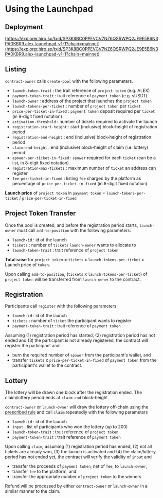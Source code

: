 # Using the Launchpad

## Deployment

[https://explorer.hiro.so/txid/SP3K8BC0PPEVCV7NZ6QSRWPQ2JE9E5B6N3PA0KBR9.alex-launchpad-v1-1?chain=mainnet](https://explorer.hiro.so/txid/SP3K8BC0PPEVCV7NZ6QSRWPQ2JE9E5B6N3PA0KBR9.alex-launchpad-v1-1?chain=mainnet)

## Listing

`contract-owner` calls `create-pool` with the following parameters.

* `launch-token-trait` : the trait reference of `project token` (e.g. ALEX)
* `payment-token-trait` : trait reference of `payment token` (e.g. sUSDT)
* `launch-owner` : address of the project that launches the `project token`
* `launch-tokens-per-ticket` : number of `project token` per `ticket`
* `price-per-ticket-in-fixed` : `payment token` deposit required per `ticket` (in 8-digit fixed notation)
* `activation-threshold` : number of tickets required to activate the launch
* `registration-start-height` : start (inclusive) block-height of registration period
* `registration-end-height` : end (inclusive) block-height of registration period
* `claim-end-height` : end (inclusive) block-height of claim (i.e. lottery) period
* `apower-per-ticket-in-fixed` : `apower` required for each `ticket` (can be a list, in 8-digit fixed notation)
* `registration-max-tickets` : maximum number of `ticket` an address can register
* `fee-per-ticket-in-fixed` : listing `fee` charged by the platform as percentage of `price-per-ticket-in-fixed` (in 8-digit fixed notation)

**Launch price** of `project token` in `payment token` = `launch-tokens-per-ticket` / `price-per-ticket-in-fixed`

## Project Token Transfer

Once the pool is created, and before the registration period starts, `launch-owner` must call `add-to-position` with the following parameters:

* `launch-id` : id of the launch
* `tickets` : number of `tickets` `launch-owner` wants to allocate to
* `launch-token-trait` : trait reference of `project token`

**Total raise** for `project token` = `tickets` x `launch-tokens-per-ticket` x Launch price of `token`.

Upon calling `add-to-position`, (`tickets` x `launch-tokens-per-ticket`) of `project token` will be transferred from `launch-owner` to the contract.

## Registration

Participants call `register` with the following parameters:

* `launch-id` : id of the launch
* `tickets` : number of `ticket` the participant wants to register
* `payment-token-trait` : trait reference of `payment token`

Assuming (1) registration period has started, (2) registration period has not ended and (3) the participant is not already registered, the contract will register the participant and:

* burn the required number of `apower` from the participant's wallet, and
* transfer `tickets` x `price-per-ticket-in-fixed` of `payment token` from the participant's wallet to the contract.

## Lottery

The lottery will be drawn one block after the registration ended. The claim/lottery period ends at `claim-end` block-height.

`contract-owner` or `launch-owner` will draw the lottery off-chain using the [prescribed rule](what-is-the-launchpad.md#e255) and call `claim` repeatedly with the following parameters

* `launch-id` : id of the launch
* `input` : list of participants who won the lottery (up to 200)
* `launch-token-trait` : trait reference of `project token`
* `payment-token-trait` : trait reference of `payment token`

Upon calling `claim`, assuming (1) registration period has ended, (2) not all tickets are already won, (3) the launch is activated and (4) the claim/lottery period has not ended yet, the contract will verify the validity of `input` and

* transfer the proceeds of `payment token`, net of `fee`, to `launch-owner`,
* transfer `fee` to the platform, and
* transfer the appropriate number of `project token` to the winners.

Refund will be processed by either `contract-owner` or `launch-owner` in a similar manner to the claim.
